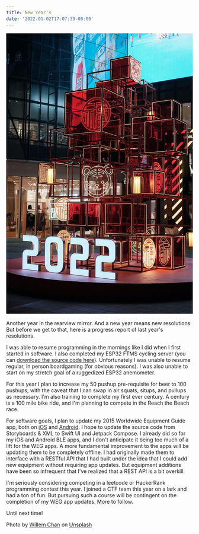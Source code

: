 ```yaml
---
title: New Year's
date: '2022-01-02T17:07:39-08:00'
---
```

![2022](/assets/2022.jpg)

Another year in the rearview mirror.  And a new year means new resolutions.  But before we get to that, here is a progress report of last year's resolutions. 

 I was able to resume programming in the mornings like I did when I first started in software.  I also completed my ESP32 FTMS cycling server (you can [download the source code here](https://github.com/jamesjmtaylor/esp32-ftms-server)).  Unfortunately I was unable to resume regular, in person boardgaming (for obvious reasons).  I was also unable to start on my stretch goal of a ruggedized ESP32 anemometer.  

For this year I plan to increase my 50 pushup pre-requisite for beer to 100 pushups, with the caveat that I can swap in air squats, situps, and pullups as necessary. I'm also training to complete my first ever century.  A century is a 100 mile bike ride, and I'm planning to compete in the Reach the Beach race.  

For software goals, I plan to update my 2015 Worldwide Equipment Guide app, both on [iOS](https://apps.apple.com/us/app/worldwide-equipment-guide-2015/id1392413944) and [Android](https://play.google.com/store/apps/details?id=com.jamestaylor.weg&hl=en_US&gl=US).  I hope to update the source code from Storyboards & XML to Swift UI and Jetpack Compose.  I already did so for my iOS and Android BLE apps, and I don't anticipate it being too much of a lift for the WEG apps.  A more fundamental improvement to the apps will be updating them to be completely offline.  I had originally made them to interface with a RESTful API that I had built under the idea that I could add new equipment without requiring app updates.  But equipment additions have been so infrequent that I've realized that a REST API is a bit overkill.  

I'm seriously considering competing in a leetcode or HackerRank programming contest this year. I joined a CTF team this year on a lark and had a ton of fun.  But pursuing such a course will be contingent on the completion of my WEG app updates.  More to follow.

Until next time!

Photo by <a href="https://unsplash.com/@willem_c?utm_source=unsplash&utm_medium=referral&utm_content=creditCopyText">Willem Chan</a> on <a href="https://unsplash.com/s/photos/2022?utm_source=unsplash&utm_medium=referral&utm_content=creditCopyText">Unsplash</a>
